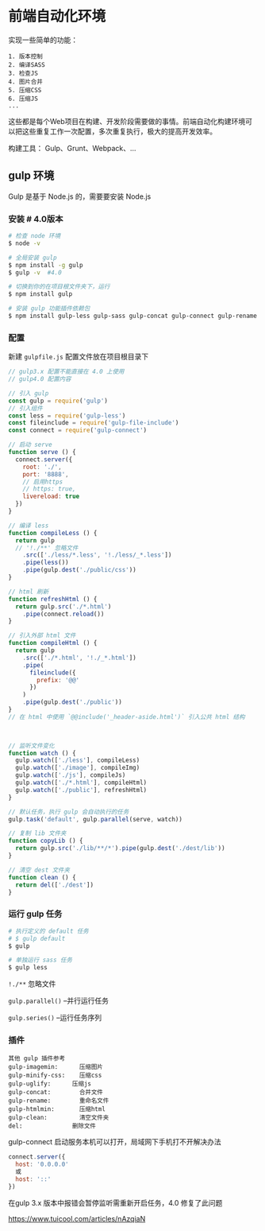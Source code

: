 # 前端自动化环境

实现一些简单的功能：

```
1. 版本控制
2. 编译SASS
3. 检查JS
4. 图片合并
5. 压缩CSS
6. 压缩JS
...
```

这些都是每个Web项目在构建、开发阶段需要做的事情。前端自动化构建环境可以把这些重复工作一次配置，多次重复执行，极大的提高开发效率。

构建工具： Gulp、Grunt、Webpack、...

## gulp 环境

Gulp 是基于 Node.js 的，需要要安装 Node.js

### 安装 # 4.0版本

```bash
# 检查 node 环境
$ node -v

# 全局安装 gulp
$ npm install -g gulp
$ gulp -v  #4.0

# 切换到你的在项目根文件夹下，运行
$ npm install gulp

# 安装 gulp 功能插件依赖包
$ npm install gulp-less gulp-sass gulp-concat gulp-connect gulp-rename
```



### 配置

新建 `gulpfile.js` 配置文件放在项目根目录下

```javascript
// gulp3.x 配置不能直接在 4.0 上使用
// gulp4.0 配置内容

// 引入 gulp
const gulp = require('gulp')
// 引入组件
const less = require('gulp-less')
const fileinclude = require('gulp-file-include')
const connect = require('gulp-connect')

// 启动 serve
function serve () {
  connect.server({
    root: './',
    port: '8888',
    // 启用https
    // https: true,
    livereload: true
  })
}

// 编译 less
function compileLess () {
  return gulp
  // '!./**' 忽略文件
    .src(['./less/*.less', '!./less/_*.less'])
    .pipe(less())
    .pipe(gulp.dest('./public/css'))
}

// html 刷新
function refreshHtml () {
  return gulp.src('./*.html')
    .pipe(connect.reload())
}

// 引入外部 html 文件
function compileHtml () {
  return gulp
    .src(['./*.html', '!./_*.html'])
    .pipe(
      fileinclude({
        prefix: '@@'
      })
    )
    .pipe(gulp.dest('./public'))
}
// 在 html 中使用 `@@include('_header-aside.html')` 引入公共 html 结构
 


// 监听文件变化
function watch () {
  gulp.watch(['./less'], compileLess)
  gulp.watch(['./image'], compileImg)
  gulp.watch(['./js'], compileJs)
  gulp.watch(['./*.html'], compileHtml)
  gulp.watch(['./public'], refreshHtml)
}

// 默认任务，执行 gulp 会自动执行的任务
gulp.task('default', gulp.parallel(serve, watch))

// 复制 lib 文件夹
function copyLib () {
  return gulp.src('./lib/**/*').pipe(gulp.dest('./dest/lib'))
}

// 清空 dest 文件夹
function clean () {
  return del(['./dest'])
}
```

### 运行 gulp 任务

```bash
# 执行定义的 default 任务
# $ gulp default
$ gulp

# 单独运行 sass 任务
$ gulp less
```



`!./**` 忽略文件

`gulp.parallel()` –并行运行任务

`gulp.series()` –运行任务序列



### 插件

```
其他 gulp 插件参考
gulp-imagemin: 		压缩图片
gulp-minify-css: 	压缩css
gulp-uglify:      压缩js
gulp-concat:    	合并文件
gulp-rename:  		重命名文件
gulp-htmlmin: 		压缩html
gulp-clean:      	清空文件夹
del:              删除文件
```



gulp-connect 启动服务本机可以打开，局域网下手机打不开解决办法

```js
connect.server({
  host: '0.0.0.0'
  或
  host: '::'
})
```







在gulp 3.x 版本中报错会暂停监听需重新开启任务，4.0 修复了此问题

https://www.tuicool.com/articles/nAzqiaN